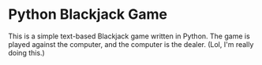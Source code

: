 # Python Blackjack Game
This is a simple text-based Blackjack game written in Python. The game is played against the computer, and the computer is the dealer. (Lol, I'm really doing this.)